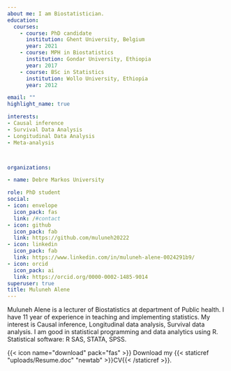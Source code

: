 ```yaml
---
about me: I am Biostatistician.
education:
  courses:
    - course: PhD candidate 
      institution: Ghent University, Belgium
      year: 2021
    - course: MPH in Biostatistics
      institution: Gondar University, Ethiopia
      year: 2017
    - course: BSc in Statistics
      institution: Wollo University, Ethiopia
      year: 2012

email: ""
highlight_name: true

interests:
- Causal inference
- Survival Data Analysis
- Longitudinal Data Analysis
- Meta-analysis



organizations:

- name: Debre Markos University

role: PhD student
social:
- icon: envelope
  icon_pack: fas
  link: /#contact
- icon: github
  icon_pack: fab
  link: https://github.com/muluneh20222
- icon: linkedin
  icon_pack: fab
  link: https://www.linkedin.com/in/muluneh-alene-0024291b9/
- icon: orcid
  icon_pack: ai
  link: https://orcid.org/0000-0002-1485-9014 
superuser: true
title: Muluneh Alene
---
```


Muluneh Alene is a lecturer of Biostatistics at department of Public health. I have 11 year of experience in teaching and implementing statistics. My interest is Causal inference, Longitudinal data analysis, Survival data analysis. I am good in statistical programming and data analytics using R.  Statistical software: R SAS, STATA, SPSS. 

{{< icon name="download" pack="fas" >}} Download my {{< staticref "uploads/Resume.doc" "newtab" >}}CV{{< /staticref >}}.
